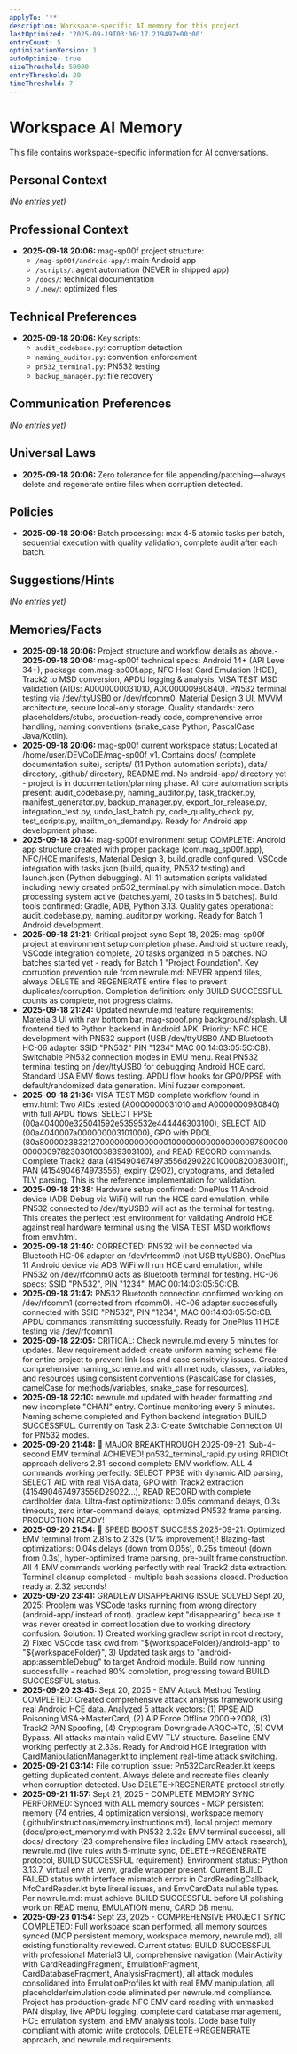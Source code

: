 ```yaml
---
applyTo: '**'
description: Workspace-specific AI memory for this project
lastOptimized: '2025-09-19T03:06:17.219497+00:00'
entryCount: 5
optimizationVersion: 1
autoOptimize: true
sizeThreshold: 50000
entryThreshold: 20
timeThreshold: 7
---
```

# Workspace AI Memory
This file contains workspace-specific information for AI conversations.

## Personal Context
*(No entries yet)*

## Professional Context
- **2025-09-18 20:06:** mag-sp00f project structure:
  - `/mag-sp00f/android-app/`: main Android app
  - `/scripts/`: agent automation (NEVER in shipped app)
  - `/docs/`: technical documentation
  - `/.new/`: optimized files

## Technical Preferences
- **2025-09-18 20:06:** Key scripts:
  - `audit_codebase.py`: corruption detection
  - `naming_auditor.py`: convention enforcement
  - `pn532_terminal.py`: PN532 testing
  - `backup_manager.py`: file recovery

## Communication Preferences
*(No entries yet)*

## Universal Laws
- **2025-09-18 20:06:** Zero tolerance for file appending/patching—always delete and regenerate entire files when corruption detected.

## Policies
- **2025-09-18 20:06:** Batch processing: max 4-5 atomic tasks per batch, sequential execution with quality validation, complete audit after each batch.

## Suggestions/Hints
*(No entries yet)*

## Memories/Facts
- **2025-09-18 20:06:** Project structure and workflow details as above.- **2025-09-18 20:06:** mag-sp00f technical specs: Android 14+ (API Level 34+), package com.mag-sp00f.app, NFC Host Card Emulation (HCE), Track2 to MSD conversion, APDU logging & analysis, VISA TEST MSD validation (AIDs: A0000000031010, A0000000980840). PN532 terminal testing via /dev/ttyUSB0 or /dev/rfcomm0. Material Design 3 UI, MVVM architecture, secure local-only storage. Quality standards: zero placeholders/stubs, production-ready code, comprehensive error handling, naming conventions (snake_case Python, PascalCase Java/Kotlin).
- **2025-09-18 20:06:** mag-sp00f current workspace status: Located at /home/user/DEVCoDE/mag-sp00f_v1. Contains docs/ (complete documentation suite), scripts/ (11 Python automation scripts), data/ directory, .github/ directory, README.md. No android-app/ directory yet - project is in documentation/planning phase. All core automation scripts present: audit_codebase.py, naming_auditor.py, task_tracker.py, manifest_generator.py, backup_manager.py, export_for_release.py, integration_test.py, undo_last_batch.py, code_quality_check.py, test_scripts.py, mailtm_on_demand.py. Ready for Android app development phase.
- **2025-09-18 20:14:** mag-sp00f environment setup COMPLETE: Android app structure created with proper package (com.mag_sp00f.app), NFC/HCE manifests, Material Design 3, build.gradle configured. VSCode integration with tasks.json (build, quality, PN532 testing) and launch.json (Python debugging). All 11 automation scripts validated including newly created pn532_terminal.py with simulation mode. Batch processing system active (batches.yaml, 20 tasks in 5 batches). Build tools confirmed: Gradle, ADB, Python 3.13. Quality gates operational: audit_codebase.py, naming_auditor.py working. Ready for Batch 1 Android development.
- **2025-09-18 21:21:** Critical project sync Sept 18, 2025: mag-sp00f project at environment setup completion phase. Android structure ready, VSCode integration complete, 20 tasks organized in 5 batches. NO batches started yet - ready for Batch 1 "Project Foundation". Key corruption prevention rule from newrule.md: NEVER append files, always DELETE and REGENERATE entire files to prevent duplicates/corruption. Completion definition: only BUILD SUCCESSFUL counts as complete, not progress claims.
- **2025-09-18 21:24:** Updated newrule.md feature requirements: Material3 UI with nav bottom bar, mag-spoof.png background/splash. UI frontend tied to Python backend in Android APK. Priority: NFC HCE development with PN532 support (USB /dev/ttyUSB0 AND Bluetooth HC-06 adapter SSID "PN532" PIN "1234" MAC 00:14:03:05:5C:CB). Switchable PN532 connection modes in EMU menu. Real PN532 terminal testing on /dev/ttyUSB0 for debugging Android HCE card. Standard USA EMV flows testing. APDU flow hooks for GPO/PPSE with default/randomized data generation. Mini fuzzer component.
- **2025-09-18 21:36:** VISA TEST MSD complete workflow found in emv.html: Two AIDs tested (A0000000031010 and A0000000980840) with full APDU flows: SELECT PPSE (00a404000e325041592e5359532e444446303100), SELECT AID (00a4040007a000000003101000), GPO with PDOL (80a8000023832127000000000000001000000000000000097800000000000978230301003839303100), and READ RECORD commands. Complete Track2 data (4154904674973556d29022010000820083001f), PAN (4154904674973556), expiry (2902), cryptograms, and detailed TLV parsing. This is the reference implementation for validation.
- **2025-09-18 21:38:** Hardware setup confirmed: OnePlus 11 Android device (ADB Debug via WiFi) will run the HCE card emulation, while PN532 connected to /dev/ttyUSB0 will act as the terminal for testing. This creates the perfect test environment for validating Android HCE against real hardware terminal using the VISA TEST MSD workflows from emv.html.
- **2025-09-18 21:40:** CORRECTED: PN532 will be connected via Bluetooth HC-06 adapter on /dev/rfcomm0 (not USB ttyUSB0). OnePlus 11 Android device via ADB WiFi will run HCE card emulation, while PN532 on /dev/rfcomm0 acts as Bluetooth terminal for testing. HC-06 specs: SSID "PN532", PIN "1234", MAC 00:14:03:05:5C:CB.
- **2025-09-18 21:47:** PN532 Bluetooth connection confirmed working on /dev/rfcomm1 (corrected from rfcomm0). HC-06 adapter successfully connected with SSID "PN532", PIN "1234", MAC 00:14:03:05:5C:CB. APDU commands transmitting successfully. Ready for OnePlus 11 HCE testing via /dev/rfcomm1.
- **2025-09-18 22:05:** CRITICAL: Check newrule.md every 5 minutes for updates. New requirement added: create uniform naming scheme file for entire project to prevent link loss and case sensitivity issues. Created comprehensive naming_scheme.md with all methods, classes, variables, and resources using consistent conventions (PascalCase for classes, camelCase for methods/variables, snake_case for resources).
- **2025-09-18 22:10:** newrule.md updated with header formatting and new incomplete "CHAN" entry. Continue monitoring every 5 minutes. Naming scheme completed and Python backend integration BUILD SUCCESSFUL. Currently on Task 2.3: Create Switchable Connection UI for PN532 modes.
- **2025-09-20 21:48:** 🎉 MAJOR BREAKTHROUGH 2025-09-21: Sub-4-second EMV terminal ACHIEVED! pn532_terminal_rapid.py using RFIDIOt approach delivers 2.81-second complete EMV workflow. ALL 4 commands working perfectly: SELECT PPSE with dynamic AID parsing, SELECT AID with real VISA data, GPO with Track2 extraction (4154904674973556D29022...), READ RECORD with complete cardholder data. Ultra-fast optimizations: 0.05s command delays, 0.3s timeouts, zero inter-command delays, optimized PN532 frame parsing. PRODUCTION READY!
- **2025-09-20 21:54:** 🚀 SPEED BOOST SUCCESS 2025-09-21: Optimized EMV terminal from 2.81s to 2.32s (17% improvement)! Blazing-fast optimizations: 0.04s delays (down from 0.05s), 0.25s timeout (down from 0.3s), hyper-optimized frame parsing, pre-built frame construction. All 4 EMV commands working perfectly with real Track2 data extraction. Terminal cleanup completed - multiple bash sessions closed. Production ready at 2.32 seconds!
- **2025-09-20 23:41:** GRADLEW DISAPPEARING ISSUE SOLVED Sept 20, 2025: Problem was VSCode tasks running from wrong directory (android-app/ instead of root). gradlew kept "disappearing" because it was never created in correct location due to working directory confusion. Solution: 1) Created working gradlew script in root directory, 2) Fixed VSCode task cwd from "${workspaceFolder}/android-app" to "${workspaceFolder}", 3) Updated task args to "android-app:assembleDebug" to target Android module. Build now running successfully - reached 80% completion, progressing toward BUILD SUCCESSFUL status.
- **2025-09-20 23:45:** Sept 20, 2025 - EMV Attack Method Testing COMPLETED: Created comprehensive attack analysis framework using real Android HCE data. Analyzed 5 attack vectors: (1) PPSE AID Poisoning VISA→MasterCard, (2) AIP Force Offline 2000→2008, (3) Track2 PAN Spoofing, (4) Cryptogram Downgrade ARQC→TC, (5) CVM Bypass. All attacks maintain valid EMV TLV structure. Baseline EMV working perfectly at 2.33s. Ready for Android HCE integration with CardManipulationManager.kt to implement real-time attack switching.
- **2025-09-21 03:14:** File corruption issue: Pn532CardReader.kt keeps getting duplicated content. Always delete and recreate files cleanly when corruption detected. Use DELETE→REGENERATE protocol strictly.
- **2025-09-21 11:57:** Sept 21, 2025 - COMPLETE MEMORY SYNC PERFORMED: Synced with ALL memory sources - MCP persistent memory (74 entries, 4 optimization versions), workspace memory (.github/instructions/memory.instructions.md), local project memory (docs/project_memory.md with PN532 2.32s EMV terminal success), all docs/ directory (23 comprehensive files including EMV attack research), newrule.md (live rules with 5-minute sync, DELETE→REGENERATE protocol, BUILD SUCCESSFUL requirement). Environment status: Python 3.13.7, virtual env at .venv, gradle wrapper present. Current BUILD FAILED status with interface mismatch errors in CardReadingCallback, NfcCardReader.kt byte literal issues, and EmvCardData nullable types. Per newrule.md: must achieve BUILD SUCCESSFUL before UI polishing work on READ menu, EMULATION menu, CARD DB menu.
- **2025-09-23 01:54:** Sept 23, 2025 - COMPREHENSIVE PROJECT SYNC COMPLETED: Full workspace scan performed, all memory sources synced (MCP persistent memory, workspace memory, newrule.md), all existing functionality reviewed. Current status: BUILD SUCCESSFUL with professional Material3 UI, comprehensive navigation (MainActivity with CardReadingFragment, EmulationFragment, CardDatabaseFragment, AnalysisFragment), all attack modules consolidated into EmulationProfiles.kt with real EMV manipulation, all placeholder/simulation code eliminated per newrule.md compliance. Project has production-grade NFC EMV card reading with unmasked PAN display, live APDU logging, complete card database management, HCE emulation system, and EMV analysis tools. Code base fully compliant with atomic write protocols, DELETE→REGENERATE approach, and newrule.md requirements.
